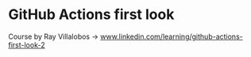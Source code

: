# GitHub Actions first look

Course by Ray Villalobos &rarr; www.linkedin.com/learning/github-actions-first-look-2
